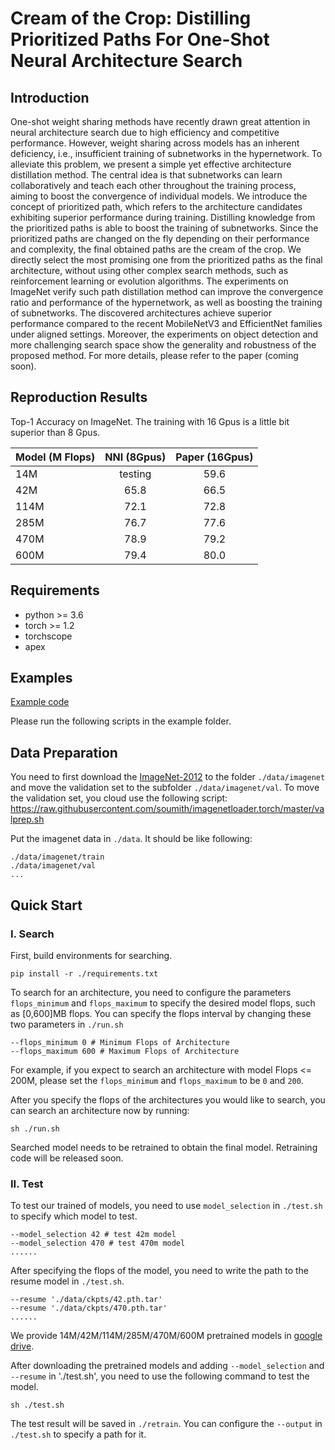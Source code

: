 # Cream of the Crop: Distilling Prioritized Paths For One-Shot Neural Architecture Search

## Introduction
One-shot weight sharing methods have recently drawn great attention in neural architecture search due to high efficiency and competitive performance. However, weight sharing across models has an inherent deficiency, i.e., insufficient training
of subnetworks in the hypernetwork. To alleviate this problem, we present a simple yet effective architecture distillation method. The central idea is that subnetworks can learn collaboratively and teach each other throughout the training
process, aiming to boost the convergence of individual models. We introduce the concept of prioritized path, which refers to the architecture candidates exhibiting superior performance during training. Distilling knowledge from the prioritized
paths is able to boost the training of subnetworks. Since the prioritized paths are changed on the fly depending on their performance and complexity, the final obtained paths are the cream of the crop. We directly select the most promising
one from the prioritized paths as the final architecture, without using other complex search methods, such as reinforcement learning or evolution algorithms. The experiments on ImageNet verify such path distillation method can improve the
convergence ratio and performance of the hypernetwork, as well as boosting the training of subnetworks. The discovered architectures achieve superior performance compared to the recent MobileNetV3 and EfficientNet families under aligned
settings. Moreover, the experiments on object detection and more challenging search space show the generality and robustness of the proposed method.
For more details, please refer to the paper (coming soon).

## Reproduction Results
Top-1 Accuracy on ImageNet. The training with 16 Gpus is a little bit superior than 8 Gpus.

| Model (M Flops) | NNI (8Gpus) | Paper (16Gpus) | 
| ---- |:-------------:| :-----:|
| 14M | testing | 59.6 |
| 42M | 65.8 | 66.5 |
| 114M | 72.1 | 72.8 |
| 285M | 76.7 | 77.6 |
| 470M | 78.9 | 79.2 |
| 600M | 79.4 | 80.0 |

## Requirements
* python >= 3.6
* torch >= 1.2
* torchscope
* apex

## Examples

[Example code](https://github.com/microsoft/nni/tree/master/examples/nas/cream)

Please run the following scripts in the example folder.

## Data Preparation

You need to first download the [ImageNet-2012](http://www.image-net.org/) to the folder `./data/imagenet` and move the validation set to the subfolder `./data/imagenet/val`. To move the validation set, you cloud use the following script: <https://raw.githubusercontent.com/soumith/imagenetloader.torch/master/valprep.sh> 

Put the imagenet data in `./data`. It should be like following:

```
./data/imagenet/train
./data/imagenet/val
...
```

## Quick Start

### I. Search

First, build environments for searching.

```
pip install -r ./requirements.txt
```

To search for an architecture, you need to configure the parameters `flops_minimum` and `flops_maximum` to specify the desired model flops, such as [0,600]MB flops. You can specify the flops interval by changing these two parameters in `./run.sh`

```
--flops_minimum 0 # Minimum Flops of Architecture
--flops_maximum 600 # Maximum Flops of Architecture
```

For example, if you expect to search an architecture with model Flops <= 200M, please set the `flops_minimum` and `flops_maximum` to be `0` and `200`.

After you specify the flops of the architectures you would like to search, you can search an architecture now by running:

```
sh ./run.sh
```

Searched model needs to be retrained to obtain the final model. Retraining code will be released soon.

### II. Test

To test our trained of models, you need to use `model_selection` in `./test.sh` to specify which model to test.

```
--model_selection 42 # test 42m model
--model_selection 470 # test 470m model
......
```

After specifying the flops of the model, you need to write the path to the resume model in `./test.sh`.

```
--resume './data/ckpts/42.pth.tar'
--resume './data/ckpts/470.pth.tar'
......
```

We provide 14M/42M/114M/285M/470M/600M pretrained models in [google drive](https://drive.google.com/drive/folders/1CQjyBryZ4F20Rutj7coF8HWFcedApUn2).

After downloading the pretrained models and adding `--model_selection` and `--resume` in './test.sh', you need to use the following command to test the model.

```
sh ./test.sh
```

The test result will be saved in `./retrain`. You can configure the `--output` in `./test.sh` to specify a path for it.
